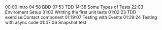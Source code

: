00:00 Intro
04:58 BDD
07:53 TDD
14:38 Some Types of Tests
22:03 Enviroment Setup
31:03 Writting the first unit tests
01:02:23 TDD exercise:Contact component
01:19:07 Testing with Events
01:39:24 Testing with async code
01:47:06 Snapshot test
